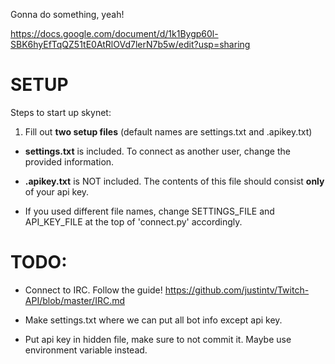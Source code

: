 Gonna do something, yeah!

https://docs.google.com/document/d/1k1Bygp60l-SBK6hyEfTqQZ51tE0AtRlOVd7lerN7b5w/edit?usp=sharing

# SETUP
Steps to start up skynet:

1. Fill out **two setup files** (default names are settings.txt and .apikey.txt)

* **settings.txt** is included. To connect as another user, change the provided
information. 

* **.apikey.txt** is NOT included. The contents of this file should consist
**only** of your api key.

* If you used different file names, change SETTINGS_FILE and API_KEY_FILE 
at the top of 'connect.py' accordingly.



# TODO:

* Connect to IRC. Follow the guide! https://github.com/justintv/Twitch-API/blob/master/IRC.md

* Make settings.txt where we can put all bot info except api key.

* Put api key in hidden file, make sure 
to not commit it. Maybe use environment variable instead.


